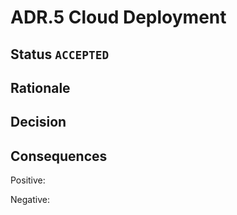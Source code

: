 # ADR.5 Cloud Deployment

## Status `ACCEPTED`

## Rationale

## Decision

## Consequences
Positive:

Negative:

